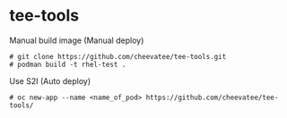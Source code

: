 # tee-tools

Manual build image (Manual deploy)

~~~~
# git clone https://github.com/cheevatee/tee-tools.git
# podman build -t rhel-test .
~~~~

Use S2I (Auto deploy)

~~~~
# oc new-app --name <name_of_pod> https://github.com/cheevatee/tee-tools/
~~~~
